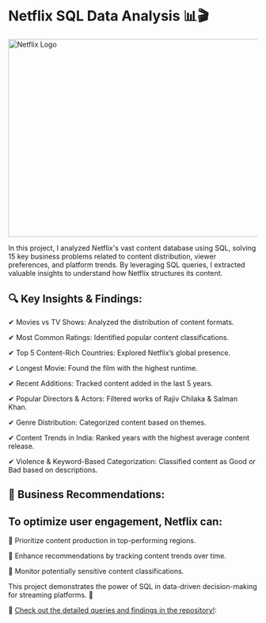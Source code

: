 # Netflix SQL Data Analysis 📊🎬

<img src="https://github.com/tanvirfau/netflix_sql_project/blob/main/netflix_logo.jpg" alt="Netflix Logo" width="1200" height="400">

<P>In this project, I analyzed Netflix's vast content database using SQL, solving 15 key business problems related to content distribution, viewer preferences, and platform trends. By leveraging SQL queries, I extracted valuable insights to understand how Netflix structures its content.</P>

## 🔍 Key Insights & Findings:

✔ Movies vs TV Shows: Analyzed the distribution of content formats.

✔ Most Common Ratings: Identified popular content classifications.

✔ Top 5 Content-Rich Countries: Explored Netflix’s global presence.

✔ Longest Movie: Found the film with the highest runtime.

✔ Recent Additions: Tracked content added in the last 5 years.

✔ Popular Directors & Actors: Filtered works of Rajiv Chilaka & Salman Khan.

✔ Genre Distribution: Categorized content based on themes.

✔ Content Trends in India: Ranked years with the highest average content release.

✔ Violence & Keyword-Based Categorization: Classified content as Good or Bad based on descriptions.

## 📌 Business Recommendations:


## To optimize user engagement, Netflix can:

📢 Prioritize content production in top-performing regions.

🎯 Enhance recommendations by tracking content trends over time.

🛑 Monitor potentially sensitive content classifications.

This project demonstrates the power of SQL in data-driven decision-making for streaming platforms. 🚀

📌 [Check out the detailed queries and findings in the repository!](https://github.com/tanvirfau/netflix_sql_project):


